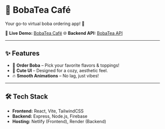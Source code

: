 # 🍵 BobaTea Café  
Your go-to virtual boba ordering app! 🎉  

🚀 **Live Demo:** [BobaTea Café](https://bobatea.onrender.com/) 
🌐 **Backend API:** [BobaTea API](https://bobacafe.netlify.app/)  

---

## ✨ Features  
- 🧋 **Order Boba** – Pick your favorite flavors & toppings!  
- 🎨 **Cute UI** – Designed for a cozy, aesthetic feel.  
- 🔥 **Smooth Animations** – No lag, just vibes!  

---

## 🛠️ Tech Stack  
- **Frontend:** React, Vite, TailwindCSS  
- **Backend:** Express, Node.js, Firebase  
- **Hosting:** Netlify (Frontend), Render (Backend)  

